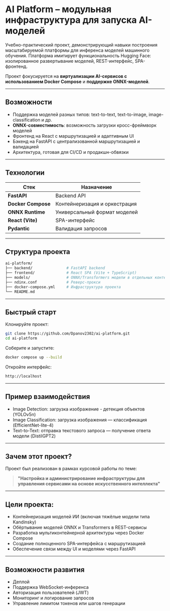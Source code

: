 # AI Platform – модульная инфраструктура для запуска AI-моделей

Учебно-практический проект, демонстрирующий навыки построения масштабируемой платформы для инференса моделей машинного обучения. Платформа имитирует функциональность Hugging Face: изолированное развертывание моделей, REST-интерфейс, SPA-фронтенд.

Проект фокусируется на **виртуализации AI-сервисов с использованием Docker Compose** и **поддержке ONNX-моделей**.

---

## Возможности

- Поддержка моделей разных типов: text-to-text, text-to-image, image-classification и др.
- **ONNX-совместимость**: возможность загрузки кросс-фреймворк моделей
- Фронтенд на React с маршрутизацией и адаптивным UI
- Бэкенд на FastAPI с централизованной маршрутизацией и валидацией
- Архитектура, готовая для CI/CD и продакшн-обвязки

---

## Технологии

| Стек               | Назначение                       |
|--------------------|----------------------------------|
| **FastAPI**        | Backend API                     |
| **Docker Compose** | Контейнеризация и оркестрация   |
| **ONNX Runtime**   | Универсальный формат моделей     |
| **React (Vite)**   | SPA-интерфейс                   |
| **Pydantic**       | Валидация запросов               |

---

## Структура проекта

```bash
ai-platform/
├── backend/               # FastAPI backend
├── frontend/              # React SPA (Vite + TypeScript)
├── models/                # ONNX/Transformers модели в отдельных контейнерах
├── ndinx.conf             # Реверс-прокси 
├── docker-compose.yml     # Инфраструктура проекта
└── README.md
```

---

## Быстрый старт
Клонируйте проект:

```bash
git clone https://github.com/Dpanov2302/ai-platform.git
cd ai-platform
```

Соберите и запустите:

```bash
docker compose up --build
```

Откройте интерфейс:

```bash
http://localhost
```

---

## Пример взаимодействия
- Image Detection: загрузка изображение - детекция объектов (YOLOv5n)
- Image Classification: загрузка изображения — классификация (EfficientNet-lite-4)
- Text-to-Text: отправка текстового запроса — получение ответа модели (DistilGPT2)

---

## Зачем этот проект?
Проект был реализован в рамках курсовой работы по теме:
> **"Настройка и администрирование инфраструктуры для управления сервисами на основе искусственного интеллекта"**

---

## Цели проекта:

- Контейнеризация моделей ИИ (включая тяжёлые модели типа Kandinsky)
- Обёртывание моделей ONNX и Transformers в REST-сервисы
- Разработка мультиконтейнерной архитектуры через Docker Compose
- Создание полноценного SPA-интерфейса с маршрутизацией
- Обеспечение связи между UI и моделями через FastAPI

---

## Возможности развития
- Деплой
- Поддержка WebSocket-инференса
- Авторизация пользователей (JWT)
- Мониторинг и логирование запросов
- Управление лимитом токенов или шагов генерации
